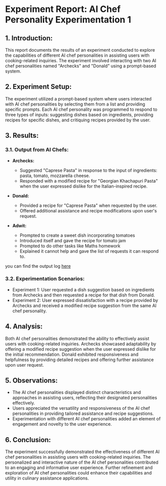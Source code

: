 # Experiment Report: AI Chef Personality Experimentation 1

## 1. Introduction:

This report documents the results of an experiment conducted to explore the capabilities of different AI chef personalities in assisting users with cooking-related inquiries. The experiment involved interacting with two AI chef personalities named "Archecks" and "Donald" using a prompt-based system.

## 2. Experiment Setup:

The experiment utilized a prompt-based system where users interacted with AI chef personalities by selecting them from a list and providing specific prompts. Each AI chef personality was programmed to respond to three types of inputs: suggesting dishes based on ingredients, providing recipes for specific dishes, and critiquing recipes provided by the user.

## 3. Results:

### 3.1. Output from AI Chefs:

- **Archecks:**
  - Suggested "Caprese Pasta" in response to the input of ingredients: pasta, tomato, mozzarella cheese.
  - Responded with a modified recipe for "Georgian Khachapuri Pasta" when the user expressed dislike for the Italian-inspired recipe.

- **Donald:**
  - Provided a recipe for "Caprese Pasta" when requested by the user.
  - Offered additional assistance and recipe modifications upon user's request.

- **Adwit:**
  - Prompted to create a sweet dish incorporating tomatoes
  - Introduced itself and gave the recipe for tomato jam
  - Prompted to do other tasks like Maths homework
  - Explained it cannot help and gave the list of requests it can respond to.

you can find the output log [here](./output.txt)

### 3.2. Experimentation Scenarios:

- Experiment 1: User requested a dish suggestion based on ingredients from Archecks and then requested a recipe for that dish from Donald.
- Experiment 2: User expressed dissatisfaction with a recipe provided by Archecks and received a modified recipe suggestion from the same AI chef personality.

## 4. Analysis:

Both AI chef personalities demonstrated the ability to effectively assist users with cooking-related inquiries. Archecks showcased adaptability by offering a modified recipe suggestion when the user expressed dislike for the initial recommendation. Donald exhibited responsiveness and helpfulness by providing detailed recipes and offering further assistance upon user request.

## 5. Observations:

- The AI chef personalities displayed distinct characteristics and approaches in assisting users, reflecting their designated personalities effectively.
- Users appreciated the versatility and responsiveness of the AI chef personalities in providing tailored assistance and recipe suggestions.
- Experimentation with different AI chef personalities added an element of engagement and novelty to the user experience.

## 6. Conclusion:

The experiment successfully demonstrated the effectiveness of different AI chef personalities in assisting users with cooking-related inquiries. The personalized and interactive nature of the AI chef personalities contributed to an engaging and informative user experience. Further refinement and exploration of AI chef personalities could enhance their capabilities and utility in culinary assistance applications.
